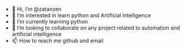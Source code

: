 - 👋 Hi, I’m @zatanzen
- 👀 I’m interested in learn python and Artificial Intelligence
- 🌱 I’m currently learning python
- 💞️ I’m looking to collaborate on any project related to automation and artificial intelligence
- 📫 How to reach me github and email

<!---
zatanzen/zatanzen is a ✨ special ✨ repository because its `README.md` (this file) appears on your GitHub profile.
You can click the Preview link to take a look at your changes.
--->
